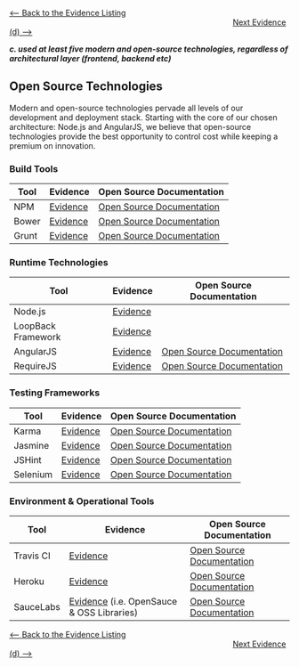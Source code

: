 [<-- Back to the Evidence Listing](https://github.com/itgfirm/safe-food/edit/master/Evidence)  &nbsp;&nbsp;&nbsp;&nbsp;&nbsp;&nbsp;&nbsp;&nbsp;&nbsp;&nbsp;&nbsp;&nbsp;&nbsp;&nbsp;&nbsp;&nbsp;&nbsp;&nbsp;&nbsp;&nbsp;&nbsp;&nbsp;&nbsp;&nbsp;&nbsp;&nbsp;&nbsp;&nbsp;&nbsp;&nbsp;&nbsp;&nbsp;&nbsp;&nbsp;&nbsp;&nbsp;&nbsp;&nbsp;&nbsp;&nbsp;&nbsp;&nbsp;&nbsp;&nbsp;&nbsp;&nbsp;&nbsp;&nbsp;&nbsp;&nbsp;&nbsp;&nbsp;&nbsp;&nbsp;&nbsp;&nbsp;&nbsp;&nbsp;&nbsp;&nbsp;&nbsp;&nbsp;&nbsp;&nbsp;&nbsp;&nbsp;&nbsp;&nbsp;&nbsp;&nbsp;&nbsp;&nbsp;&nbsp;&nbsp;&nbsp;&nbsp;&nbsp;&nbsp;&nbsp;&nbsp;&nbsp;&nbsp;&nbsp;&nbsp;&nbsp;&nbsp;&nbsp;&nbsp;&nbsp;&nbsp;&nbsp;&nbsp;&nbsp;&nbsp;&nbsp;&nbsp;&nbsp;&nbsp;&nbsp;&nbsp;&nbsp;&nbsp;[Next Evidence (d) -->](https://github.com/itgfirm/safe-food/edit/master/Evidence/d)

***c. used at least five modern and open-source technologies, regardless of architectural layer (frontend, backend etc)***

## Open Source Technologies
Modern and open-source technologies pervade all levels of our development and deployment stack.  Starting with the core of our chosen architecture: Node.js and AngularJS, we believe that open-source technologies provide the best opportunity to control cost while keeping a premium on innovation.



### Build Tools

|Tool|Evidence|Open Source Documentation|
|---|---|---|
|NPM|[Evidence](https://github.com/itgfirm/safe-food/blob/master/package.json)|[Open Source Documentation](https://www.npmjs.com/policies/npm-license)|
|Bower|[Evidence](https://github.com/itgfirm/safe-food/blob/master/bower.json)|[Open Source Documentation](http://bower.io/docs/about/)  |
|Grunt|[Evidence](https://github.com/itgfirm/safe-food/blob/master/Gruntfile.js)|[Open Source Documentation](https://github.com/gruntjs/grunt/blob/master/LICENSE-MIT)|

### Runtime Technologies
|Tool|Evidence|Open Source Documentation|
|---|---|---|
|Node.js|[Evidence]( )| |
|LoopBack Framework|[Evidence]( )| |
|AngularJS|[Evidence](https://github.com/itgfirm/safe-food/blob/master/server/server.js)|[Open Source Documentation](https://github.com/angular/angular.js/blob/master/LICENSE)|
|RequireJS|[Evidence](https://github.com/itgfirm/safe-food/blob/master/client/index.html)|[Open Source Documentation](https://github.com/jrburke/requirejs/blob/master/LICENSE) |

### Testing Frameworks
|Tool|Evidence|Open Source Documentation|
|---|---|---|
|Karma|[Evidence](https://github.com/itgfirm/safe-food/blob/master/client/test/karma.conf.js )|[Open Source Documentation](https://github.com/usc-isi-i2/Web-Karma/blob/master/LICENSE.txt)|
|Jasmine|[Evidence](https://github.com/itgfirm/safe-food/blob/master/client/test/karma.conf.js)|[Open Source Documentation]( )|
|JSHint|[Evidence](https://github.com/itgfirm/safe-food/blob/master/.jshintrc)|[Open Source Documentation](https://github.com/jshint/jshint/blob/master/LICENSE)|
|Selenium|[Evidence](https://github.com/itgfirm/safe-food/tree/master/test/selenium)|[Open Source Documentation](https://github.com/SeleniumHQ/selenium/blob/master/LICENSE)|

### Environment & Operational Tools
|Tool|Evidence|Open Source Documentation|
|---|---|---|
|Travis CI|[Evidence](https://github.com/itgfirm/safe-food/blob/master/.travis.yml)|[Open Source Documentation]( ) |
|Heroku|[Evidence](http://safe-food.herokuapp.com)|[Open Source Documentation](https://www.heroku.com/policy/tos) |
|SauceLabs|[Evidence](https://saucelabs.com/u/itg-gsa-bpa) (i.e. OpenSauce & OSS Libraries)|[Open Source Documentation](https://saucelabs.com/opensauce/) |

[<-- Back to the Evidence Listing](https://github.com/itgfirm/safe-food/edit/master/Evidence)  &nbsp;&nbsp;&nbsp;&nbsp;&nbsp;&nbsp;&nbsp;&nbsp;&nbsp;&nbsp;&nbsp;&nbsp;&nbsp;&nbsp;&nbsp;&nbsp;&nbsp;&nbsp;&nbsp;&nbsp;&nbsp;&nbsp;&nbsp;&nbsp;&nbsp;&nbsp;&nbsp;&nbsp;&nbsp;&nbsp;&nbsp;&nbsp;&nbsp;&nbsp;&nbsp;&nbsp;&nbsp;&nbsp;&nbsp;&nbsp;&nbsp;&nbsp;&nbsp;&nbsp;&nbsp;&nbsp;&nbsp;&nbsp;&nbsp;&nbsp;&nbsp;&nbsp;&nbsp;&nbsp;&nbsp;&nbsp;&nbsp;&nbsp;&nbsp;&nbsp;&nbsp;&nbsp;&nbsp;&nbsp;&nbsp;&nbsp;&nbsp;&nbsp;&nbsp;&nbsp;&nbsp;&nbsp;&nbsp;&nbsp;&nbsp;&nbsp;&nbsp;&nbsp;&nbsp;&nbsp;&nbsp;&nbsp;&nbsp;&nbsp;&nbsp;&nbsp;&nbsp;&nbsp;&nbsp;&nbsp;&nbsp;&nbsp;&nbsp;&nbsp;&nbsp;&nbsp;&nbsp;&nbsp;&nbsp;&nbsp;&nbsp;&nbsp;[Next Evidence (d) -->](https://github.com/itgfirm/safe-food/edit/master/Evidence/d)
